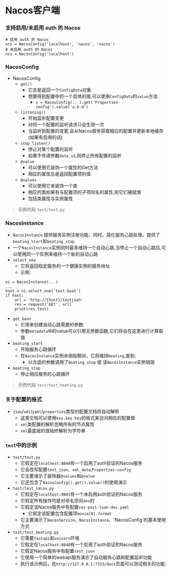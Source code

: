 # Nacos客户端

### 支持启用/未启用 auth 的 Nacos

```buildoutcfg
# 启用 auth 的 Nacos
ncs = NacosConfig('localhost', 'nacos', 'nacos')
# 未启用 auth 的 Nacos
ncs = NacosConfig('localhost')
```


### NacosConfig
* NacosConfig
   * `get()`
      * 它总是返回一个`ConfigData`对象
      * 想要得到配置中的一个具体的值,可以使用`ConfigData`的`value`方法:
         * `s = NacosConfig(...).get('Properties-config').value('a.b.d')`
   * `listening()`
      * 开始监听配置变更
      * 对同一个配置的监听请求只会生效一次
      * 当监听到配置的变更,会从Nacos服务获取相应的配置并更新本地缓存(如果有启用的话)
   * `stop_listen()`
      * 停止对某个配置的监听
      * 如果不传递参数`data_id`,则停止所有配置的监听
   * `@value`
      * 可以使用它装饰一个属性的Get方法
      * 相应的属性总是返回配置项的值
   * `@values`
      * 可以使用它来装饰一个类
      * 相应的类如果有与配置项的子项同名的属性,则它们被赋值
      * 包括类属性与实例属性

> 示例代码 `test/test.py`


### NacosInstance
* `NacosInstance` 提供服务实例注册功能，同时，简化服务心跳处理，提供了`beating_start`和`beating_stop`
* 一个`NacosInstance`实例同时最多维持一个自动心跳,当停止一个自动心跳后,可以使用同一个实例来维持一个新的自动心跳
* `select_one`
   * 它将返回指定服务的一个健康实例的服务地址
   * 示例:
```
ni = NacosInstance(...)
...
host = ni.select_one('test-beat')
if host:
    url = 'http://{host}/testjson'
    res = request('GET', url)
    print(res.text)
```

* `get_beat`
   * 它用来创建自动心跳需要的参数:
   * 参数`metadata`中的value可以引用无参数函数,它们将会在这里进行计算取值
* `beating_start`
   * 开始服务心跳循环
   * 在`NacosInstance`实例未销毁期间，它将维持`beating`,直到:
      * 以合适的参数调用了`beating_stop` 或 该`NacosInstance`实例销毁
* `beating_stop`
   * 停止相应服务的心跳循环


> 示例代码 `test/test_beating.py`


### 关于配置的格式
* `json`/`xml`/`yaml`/`properties`类型的配置文档将自动解析
   * 这类文档可以使用`key.key.key`的格式来访问相应的配置值
   * `xml`类配置的解析忽略所有的节点属性
   * `xml`最底层的值始终解析为字符串

### `test`中的示例
* `test/test.py`
   * 它假定在`localhost:8848`有一个启用了auth验证的Nacos服务
   * 它会改写配置`test_json`、`xml_data`,`Properties-config`
   * 它主要演示了装饰器`@values`和`@value`
   * 它还包含了`NacosConfig().get().value()`的使用演示
* `test/test_nacos.py`
    * 它假定在`localhost:8001`有一个未启用auth验证的Nacos服务
    * 它假定所有操作均是对命名空间`dev`的
    * 它假定该Nacos服务中有配置`ces-post-loan-dev.yaml`
       * 它假定该配置包含配置项`movie[0].format`
    * 它主要演示了`NacosService`、`NacosInstance`、'NacosConfig'的基本使用方式
* `test/test_beating.py`
    * 它需要`fastapi`和`uvicorn`环境
    * 它假定在`localhost:8848`有一个启用了auth验证的Nacos服务
    * 它假定Nacos服务中有配置`test_json`
    * 它使用一个简单的webapi服务演示了自动服务心跳和配置监听功能
    * 执行该示例后，在`http://127.0.0.1:7333/docs`页面可以测试相关的功能:

